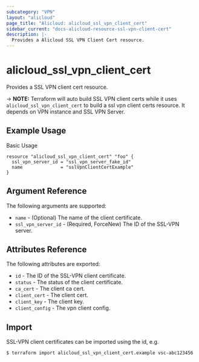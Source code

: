 ```yaml
---
subcategory: "VPN"
layout: "alicloud"
page_title: "Alicloud: alicloud_ssl_vpn_client_cert"
sidebar_current: "docs-alicloud-resource-ssl-vpn-client-cert"
description: |-
  Provides a Alicloud SSL VPN Client Cert resource.
---
```


# alicloud_ssl_vpn_client_cert

Provides a SSL VPN client cert resource.

-> **NOTE:** Terraform will auto build SSL VPN client certs while it uses `alicloud_ssl_vpn_client_cert` to build a ssl vpn client certs resource.
It depends on VPN instance and SSL VPN Server.

## Example Usage

Basic Usage

```
resource "alicloud_ssl_vpn_client_cert" "foo" {
  ssl_vpn_server_id = "ssl_vpn_server_fake_id"
  name              = "sslVpnClientCertExample"
}
```

## Argument Reference

The following arguments are supported:

- `name` - (Optional) The name of the client certificate.
- `ssl_vpn_server_id` - (Required, ForceNew) The ID of the SSL-VPN server.

## Attributes Reference

The following attributes are exported:

- `id` - The ID of the SSL-VPN client certificate.
- `status` - The status of the client certificate.
- `ca_cert` - The client ca cert.
- `client_cert` - The client cert.
- `client_key` - The client key.
- `client_config` - The vpn client config.

## Import

SSL-VPN client certificates can be imported using the id, e.g.

```
$ terraform import alicloud_ssl_vpn_client_cert.example vsc-abc123456
```

